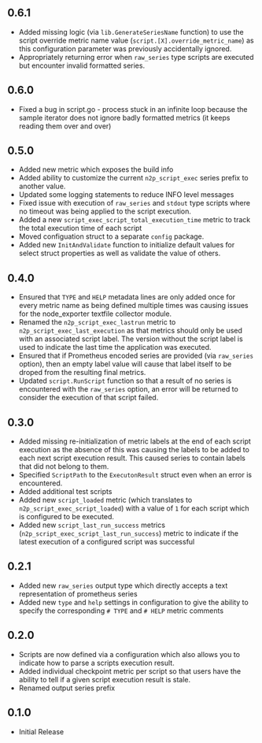 ## 0.6.1
* Added missing logic (via `lib.GenerateSeriesName` function) to use the script override metric name value (`script.[X].override_metric_name`) as this configuration parameter was previously accidentally ignored.
* Appropriately returning error when `raw_series` type scripts are executed but encounter invalid formatted series.

## 0.6.0
* Fixed a bug in script.go - process stuck in an infinite loop because the sample iterator does not ignore badly formatted metrics (it keeps reading them over and over)

## 0.5.0
* Added new metric which exposes the build info
* Added ability to customize the current `n2p_script_exec` series prefix to another value.  
* Updated some logging statements to reduce INFO level messages
* Fixed issue with execution of `raw_series` and `stdout` type scripts where no timeout was being applied to the script execution.
* Added a new `script_exec_script_total_execution_time` metric to track the total execution time of each script
* Moved configuation struct to a separate `config` package.
* Added new `InitAndValidate` function to initialize default values for select struct properties as well as validate the value of others.

## 0.4.0
* Ensured that `TYPE` and `HELP` metadata lines are only added once for every metric name as being defined multiple times was causing issues for the node_exporter textfile collector module.
* Renamed the `n2p_script_exec_lastrun` metric to `n2p_script_exec_last_execution` as that metrics should only be used with an associated script label.  The version without the script label is used to indicate the last time the application was executed.
* Ensured that if Prometheus encoded series are provided (via `raw_series` option), then an empty label value will cause that label itself to be droped from the resulting final metrics.  
* Updated `script.RunScript` function so that a result of no series is encountered with the `raw_series` option, an error will be returned to consider the execution of that script failed.


## 0.3.0
* Added missing re-initialization of metric labels at the end of each script execution as the absence of this was causing the labels to be added to each next script execution result.  This caused series to contain labels that did not belong to them.
* Specified `ScriptPath` to the `ExecutonResult` struct even when an error is encountered. 
* Added additional test scripts
* Added new `script_loaded` metric (which translates to `n2p_script_exec_script_loaded`) with a value of `1` for each script which is configured to be executed. 
* Added new `script_last_run_success` metrics (`n2p_script_exec_script_last_run_success`) metric to indicate if the latest execution of a configured script was successful

## 0.2.1
* Added new `raw_series` output type which directly accepts a text representation of prometheus series
* Added new `type` and `help` settings in configuration to give the ability to specify the corresponding `# TYPE` and `# HELP` metric comments

## 0.2.0
* Scripts are now defined via a configuration which also allows you to indicate how to parse a scripts execution result. 
* Added individual checkpoint metric per script so that users have the ability to tell if a given script execution result is stale.
* Renamed output series prefix

## 0.1.0
* Initial Release
